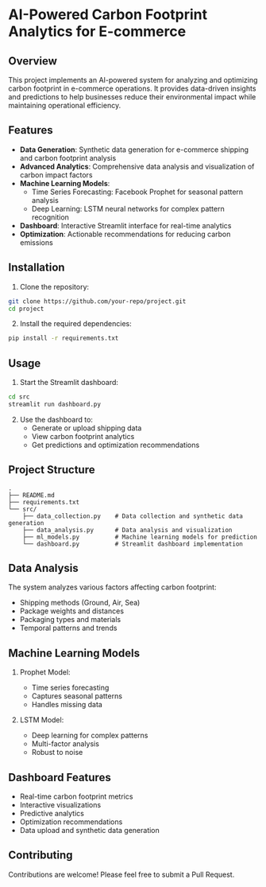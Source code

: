 # AI-Powered Carbon Footprint Analytics for E-commerce

## Overview
This project implements an AI-powered system for analyzing and optimizing carbon footprint in e-commerce operations. It provides data-driven insights and predictions to help businesses reduce their environmental impact while maintaining operational efficiency.

## Features
- **Data Generation**: Synthetic data generation for e-commerce shipping and carbon footprint analysis
- **Advanced Analytics**: Comprehensive data analysis and visualization of carbon impact factors
- **Machine Learning Models**:
  - Time Series Forecasting: Facebook Prophet for seasonal pattern analysis
  - Deep Learning: LSTM neural networks for complex pattern recognition
- **Dashboard**: Interactive Streamlit interface for real-time analytics
- **Optimization**: Actionable recommendations for reducing carbon emissions

## Installation
1. Clone the repository:
```bash
git clone https://github.com/your-repo/project.git
cd project
```
2. Install the required dependencies:

```bash
pip install -r requirements.txt
```

## Usage

1. Start the Streamlit dashboard:

```bash
cd src
streamlit run dashboard.py
```

2. Use the dashboard to:
   - Generate or upload shipping data
   - View carbon footprint analytics
   - Get predictions and optimization recommendations

## Project Structure

```
.
├── README.md
├── requirements.txt
└── src/
    ├── data_collection.py    # Data collection and synthetic data generation
    ├── data_analysis.py      # Data analysis and visualization
    ├── ml_models.py          # Machine learning models for prediction
    └── dashboard.py          # Streamlit dashboard implementation
```

## Data Analysis

The system analyzes various factors affecting carbon footprint:
- Shipping methods (Ground, Air, Sea)
- Package weights and distances
- Packaging types and materials
- Temporal patterns and trends

## Machine Learning Models

1. Prophet Model:
   - Time series forecasting
   - Captures seasonal patterns
   - Handles missing data

2. LSTM Model:
   - Deep learning for complex patterns
   - Multi-factor analysis
   - Robust to noise

## Dashboard Features

- Real-time carbon footprint metrics
- Interactive visualizations
- Predictive analytics
- Optimization recommendations
- Data upload and synthetic data generation

## Contributing

Contributions are welcome! Please feel free to submit a Pull Request.